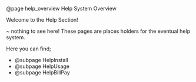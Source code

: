 
@page help_overview Help System Overview

Welcome to the Help Section!

~ nothing to see here!  These pages are places holders for the eventual help system.

Here you can find;
- @subpage HelpInstall
- @subpage HelpUsage
- @subpage HelpBillPay

